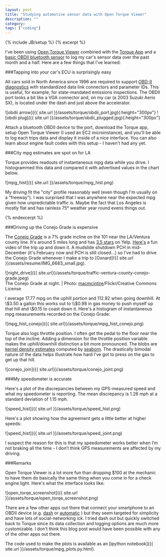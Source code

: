 ```yaml
---
layout: post
title: "Studying automotive sensor data with Open Torque Viewer"
description: ""
category:
tags: ["coding"]
---
```

{% include JB/setup %}
{% excerpt %}

I've been using [Open Torque Viewer](https://github.com/econpy/torque) combined with the [Torque App](https://play.google.com/store/apps/details?id=org.prowl.torque&hl=en) and a [basic OBDII bluetooth sensor](http://www.amazon.com/gp/product/B005NLQAHS/ref=as_li_tl?ie=UTF8&camp=1789&creative=9325&creativeASIN=B005NLQAHS&linkCode=as2&tag=ryancomptonne-20&linkId=FIHGNTSEVORQRITZ) to log my car's sensor data over the past month and a half. Here are a few things that I've learned:

###Tapping into your car's ECU is surprisingly easy

All cars sold in North America since 1996 are required to support [OBD-II diagnostics](https://en.wikipedia.org/wiki/OBD-II_PIDs) with standardized data link connectors and parameter IDs. This is useful, for example, for state-mandated emissions inspections. The OBDII port looks a bit like a VGA connector and, on my car (a 2003 Suzuki Aerio SX), is located under the dash and just above the accelerator.

![obdii arrow]({{ site.url }}/assets/torque/obdii_port.jpg){:height="300px"}
![obdii plug]({{ site.url }}/assets/torque/obdii_plugged.jpg){:height="300px"}

Attach a bluetooth OBDII device to the port, download the Torque app, setup Open Torque Viewer (I used an EC2 microinstance), and you'll be able to log each trips data and display it inside of a nice interface. You can also learn about engine fault codes with this setup - I haven't had any yet.

###City mpg estimates are spot on for LA

Torque provides readouts of instantaneous mpg data while you drive. I histogrammed this data and compared it with advertised values in the chart below.

![mpg_hist]({{ site.url }}/assets/torque/mpg_hist.png)

My driving fit the "city" profile reasonably well (even though I'm usually on a "freeway"). I was surprised that I was anywhere near the expected mpg given how unpredictable traffic is. Maybe the fact that Los Angeles is mostly flat and has rainless 75° weather year round evens things out.

{% endexcerpt %}

###Driving up the Conejo Grade is expensive

The [Conejo Grade](https://en.wikipedia.org/wiki/Conejo_Grade) is a 7% grade incline on the 101 near the LA/Ventura county line. It's around 5 miles long and has [3.5 stars](http://www.yelp.com/biz/conejo-grade-camarillo) on Yelp. [Here's](https://www.youtube.com/watch?v=U-ENqGjJMTE) a fun video of the trip up and down it. A mudslide shutdown PCH in mid-December (it's February now and PCH is still closed...) so I've had to drive the Conejo Grade whenever I make a trip to [Oxnard]({{ site.url }}/assets/resume/IMG_6683_small.jpg).

![night_drive]({{ site.url}}/assets/torque/traffic-ventura-county-conejo-grade.jpeg)  
The Conejo Grade at night. | Photo: [macmcintire](https://www.flickr.com/photos/macatc123/6327756012/in/photostream/)/Flickr/Creative Commons License

I average 17.77 mpg on the uphill portion and 112.92 when going downhill. At \\$3.50 a gallon this works out to \\$0.98 in gas money to push myself up that hill and \\$0.15 to coast down it. Here's a histogram of instantaneous mpg measurements recorded on the Conejo Grade:

![mpg_hist_conejo]({{ site.url}}/assets/torque/mpg_hist_conejo.png)

Torque also logs throttle position. I often get the pedal to the floor near the top of the incline. Adding a dimension for the throttle position variable makes the uphill/downhill distinction a bit more pronounced. The blobs are [kernel density estimates](https://en.wikipedia.org/wiki/Kernel_density_estimation) computed by [seaborn](http://stanford.edu/~mwaskom/software/seaborn/). The drastically bimodal nature of the data helps illustrate how hard I've got to press on the gas to get up that hill.

![conejo_join]({{ site.url}}/assets/torque/conejo_joint.png)

###My speedometer is accurate

Here's a plot of the discrepancies between my GPS-measured speed and what my speedometer is reporting. The mean discrepancy is 1.26 mph at a standard deviation of 1.15 mph.

![speed_hist]({{ site.url }}/assets/torque/speed_hist.png)

Here's a plot showing how the agreement gets a little better at higher speeds:

 ![speed_hist]({{ site.url }}/assets/torque/speed_joint.png)

I suspect the reason for this is that my speedometer works better when I’m not braking all the time - I don’t think GPS measurements are affected by my driving.

###Remarks

Open Torque Viewer is a lot more fun than dropping $100 at the mechanic to have them do basically the same thing when you come in for a check engine light. Here's what the interface looks like:

![open_torqe_screenshot]({{ site.url }}/assets/torque/open_torqe_screenshot.png)

There are a few other apps out there that connect your smartphone to an OBDII device (e.g. [dash](https://play.google.com/store/apps/details?id=com.dashlabs.dash.android&hl=en) or [automatic](https://play.google.com/store/apps/details?id=com.automatic&hl=en) ) but they seem targeted for simplicity and have lots of social-networking ick. I tried dash out but quickly switched back to Torque since its data collection and logging options are much more customizable. I don't think this blog post would have been possible with any of the other apps out there.

The code used to make the plots is available as an [ipython notebook]({{ site.url }}/assets/torque/mpg_plots.py.html).
